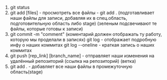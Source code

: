 1. git status
2. git add [files] - просмотреть все файлы - git add . (подготавливает наши файлы для записи, добавляя их в спец.область, подготовительную область либо stage) (зеленым подсвечивают те файлы, которые готовы к записи)
3. git commit -m "comment" (коментарий должен отображать ту работу, которую мы проделали в записях)
   git log - отображает подробную инфу о наших коммитах
   git log --oneline - краткая запись о наших коммитах
4. git push [rep_link] [branch_name] - отправляет наши изменения на удалённый репозиторий (ссылка на репозиторий) (ветка)
5. git add . - добавляет все наши файлы в промежуточную область(stage)

